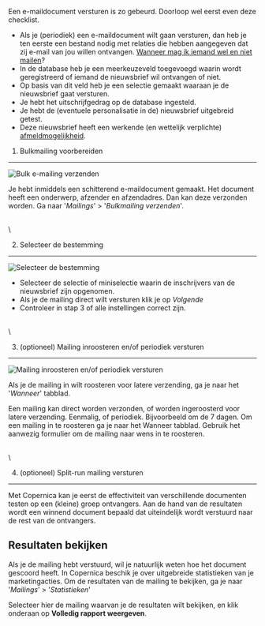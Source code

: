 Een e-maildocument versturen is zo gebeurd. Doorloop wel eerst even deze
checklist.

-   Als je (periodiek) een e-maildocument wilt gaan versturen, dan heb
    je ten eerste een bestand nodig met relaties die hebben aangegeven
    dat zij e-mail van jou willen ontvangen. [Wanneer mag ik iemand wel
    en niet
    mailen](./opt-in-double-opt-in-vraagt-u-om-toestemming.md)?
-   In de database heb je een meerkeuzeveld toegevoegd waarin wordt
    geregistreerd of iemand de nieuwsbrief wil ontvangen of niet.
-   Op basis van dit veld heb je een selectie gemaakt waaraan je de
    nieuwsbrief gaat versturen.
-   Je hebt het uitschrijfgedrag op de database ingesteld.
-   Je hebt de (eventuele personalisatie in de) nieuwsbrief uitgebreid
    getest.
-   Deze nieuwsbrief heeft een werkende (en wettelijk verplichte)
    [afmeldmogelijkheid](./opt-out-hou-je-klant-niet-tegen.md).

1. Bulkmailing voorbereiden
---------------------------

![Bulk e-mailing
verzenden](../images/nl-massmailing.png "Bulk e-mailing verzenden")

Je hebt inmiddels een schitterend e-maildocument gemaakt. Het document
heeft een onderwerp, afzender en afzendadres. Dan kan deze verzonden
worden. Ga naar '*Mailings*' \> '*Bulkmailing verzenden*'.

\
 \

2. Selecteer de bestemming
--------------------------

![Selecteer de
bestemming](../images/nl-target-massmailing.png "Selecteer de bestemming")

-   Selecteer de selectie of miniselectie waarin de inschrijvers van de
    nieuwsbrief zijn opgenomen.
-   Als je de mailing direct wilt versturen klik je op *Volgende*
-   Controleer in stap 3 of alle instellingen correct zijn.

\
 \

3. (optioneel) Mailing inroosteren en/of periodiek versturen
------------------------------------------------------------

![Mailing inroosteren en/of periodiek
versturen](../images/nl-schedule-massmailing.png "Mailing inroosteren en/of periodiek versturen")

Als je de mailing in wilt roosteren voor latere verzending, ga je naar
het '*Wanneer*' tabblad.

Een mailing kan direct worden verzonden, of worden ingeroosterd voor
latere verzending. Eenmalig, of periodiek. Bijvoorbeeld om de 7 dagen.
Om een mailing in te roosteren ga je naar het Wanneer tabblad. Gebruik
het aanwezig formulier om de mailing naar wens in te roosteren.

\
 \

4. (optioneel) Split-run mailing versturen
------------------------------------------

Met Copernica kan je eerst de effectiviteit van verschillende documenten
testen op een (kleine) groep ontvangers. Aan de hand van de resultaten
wordt een winnend document bepaald dat uiteindelijk wordt verstuurd naar
de rest van de ontvangers.

Resultaten bekijken
-------------------

Als je de mailing hebt verstuurd, wil je natuurlijk weten hoe het
document gescoord heeft. In Copernica beschik je over uitgebreide
statistieken van je marketingacties. Om de resultaten van de mailing te
bekijken, ga je naar '*Mailings*' \> '*Statistieken*'

Selecteer hier de mailing waarvan je de resultaten wilt bekijken, en
klik onderaan op **Volledig rapport weergeven**.
